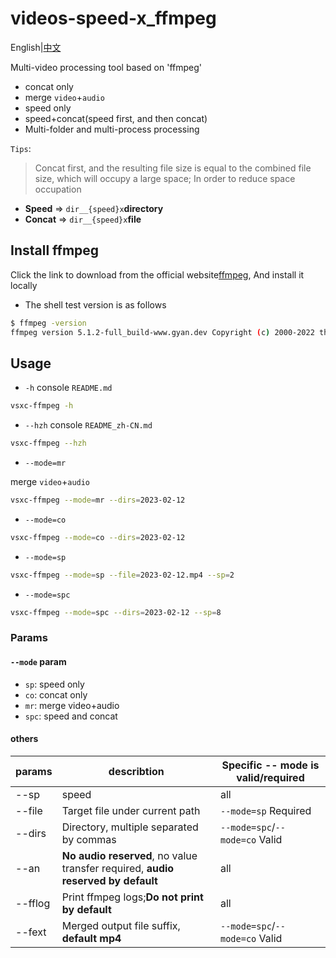 # videos-speed-x_ffmpeg

English|[中文](./README_zh-CN.md)

Multi-video processing tool based on 'ffmpeg'

- concat only
- merge `video`+`audio`
- speed only
- speed+concat(speed first, and then concat)
- Multi-folder and multi-process processing

`Tips`:

> Concat first, and the resulting file size is equal to the combined file size, which will occupy a large space; In order to reduce space occupation

- **Speed** => `dir__{speed}x`**directory**
- **Concat** => `dir__{speed}x`**file**

## Install ffmpeg

Click the link to download from the official website[ffmpeg](http://www.ffmpeg.org/download.html), And install it locally

- The shell test version is as follows

```bash
$ ffmpeg -version
ffmpeg version 5.1.2-full_build-www.gyan.dev Copyright (c) 2000-2022 the FFmpeg developers
```

## Usage

- `-h` console `README.md`

```bash
vsxc-ffmpeg -h
```

- `--hzh` console `README_zh-CN.md`

```bash
vsxc-ffmpeg --hzh
```

- `--mode=mr`

merge `video`+`audio`

```bash
vsxc-ffmpeg --mode=mr --dirs=2023-02-12
```

- `--mode=co`

```bash
vsxc-ffmpeg --mode=co --dirs=2023-02-12
```

- `--mode=sp`

```bash
vsxc-ffmpeg --mode=sp --file=2023-02-12.mp4 --sp=2
```

- `--mode=spc`

```bash
vsxc-ffmpeg --mode=spc --dirs=2023-02-12 --sp=8
```

### Params

#### `--mode` param

- `sp`: speed only
- `co`: concat only
- `mr`: merge video+audio
- `spc`: speed and concat

#### others

| params   | describtion                                                 | Specific -- mode is valid/required       |
| ------ | ---------------------------------------------------- | --------------------------- |
| --sp   | speed                                                 | all                         |
| --file | Target file under current path                                 | `--mode=sp` Required             |
| --dirs | Directory, multiple separated by commas                                | `--mode=spc`/`--mode=co` Valid |
| --an   | **No audio reserved**, no value transfer required, **audio reserved by default** | all                         |
| --fflog | Print ffmpeg logs;**Do not print by default** | all | 
| --fext | Merged output file suffix, **default mp4** | `--mode=spc`/`--mode=co` Valid
